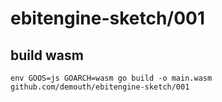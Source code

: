 # ebitengine-sketch/001

## build wasm

```
env GOOS=js GOARCH=wasm go build -o main.wasm github.com/demouth/ebitengine-sketch/001
```
